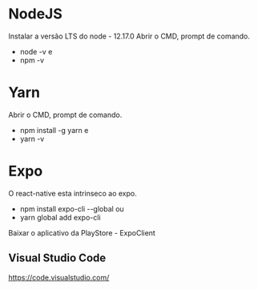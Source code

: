 # NodeJS
Instalar a versão LTS do node - 12.17.0
Abrir o CMD, prompt de comando.
 - node -v
 e
 - npm -v

# Yarn
Abrir o CMD, prompt de comando.
 - npm install -g yarn
 e
 - yarn -v

# Expo
O react-native esta intrinseco ao expo.
 - npm install expo-cli --global
  ou
 - yarn global add expo-cli

Baixar o aplicativo da PlayStore - ExpoClient

## Visual Studio Code
https://code.visualstudio.com/
